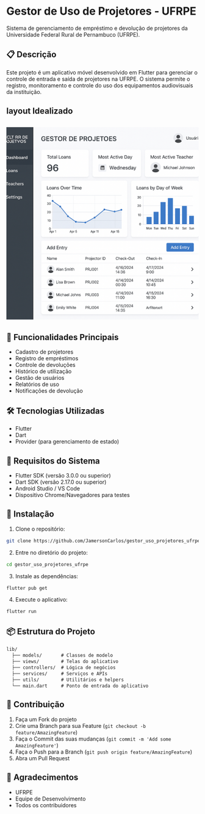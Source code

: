# Gestor de Uso de Projetores - UFRPE

Sistema de gerenciamento de empréstimo e devolução de projetores da Universidade Federal Rural de Pernambuco (UFRPE).

## 📋 Descrição

Este projeto é um aplicativo móvel desenvolvido em Flutter para gerenciar o controle de entrada e saída de projetores na UFRPE. O sistema permite o registro, monitoramento e controle do uso dos equipamentos audiovisuais da instituição.

## layout Idealizado
![layout](./layout.png)
---
## 🚀 Funcionalidades Principais

- Cadastro de projetores
- Registro de empréstimos
- Controle de devoluções
- Histórico de utilização
- Gestão de usuários
- Relatórios de uso
- Notificações de devolução

## 🛠️ Tecnologias Utilizadas

- Flutter
- Dart
- Provider (para gerenciamento de estado)

## 📱 Requisitos do Sistema

- Flutter SDK (versão 3.0.0 ou superior)
- Dart SDK (versão 2.17.0 ou superior)
- Android Studio / VS Code
- Dispositivo Chrome/Navegadores para testes

## 🔧 Instalação

1. Clone o repositório:
```bash
git clone https://github.com/JamersonCarlos/gestor_uso_projetores_ufrpe.git
```

2. Entre no diretório do projeto:
```bash
cd gestor_uso_projetores_ufrpe
```

3. Instale as dependências:
```bash
flutter pub get
```

4. Execute o aplicativo:
```bash
flutter run
```

## 📦 Estrutura do Projeto

```
lib/
  ├── models/       # Classes de modelo
  ├── views/        # Telas do aplicativo
  ├── controllers/  # Lógica de negócios
  ├── services/     # Serviços e APIs
  ├── utils/        # Utilitários e helpers
  └── main.dart     # Ponto de entrada do aplicativo
```

## 👥 Contribuição

1. Faça um Fork do projeto
2. Crie uma Branch para sua Feature (`git checkout -b feature/AmazingFeature`)
3. Faça o Commit das suas mudanças (`git commit -m 'Add some AmazingFeature'`)
4. Faça o Push para a Branch (`git push origin feature/AmazingFeature`)
5. Abra um Pull Request


## 🙏 Agradecimentos

- UFRPE
- Equipe de Desenvolvimento
- Todos os contribuidores
